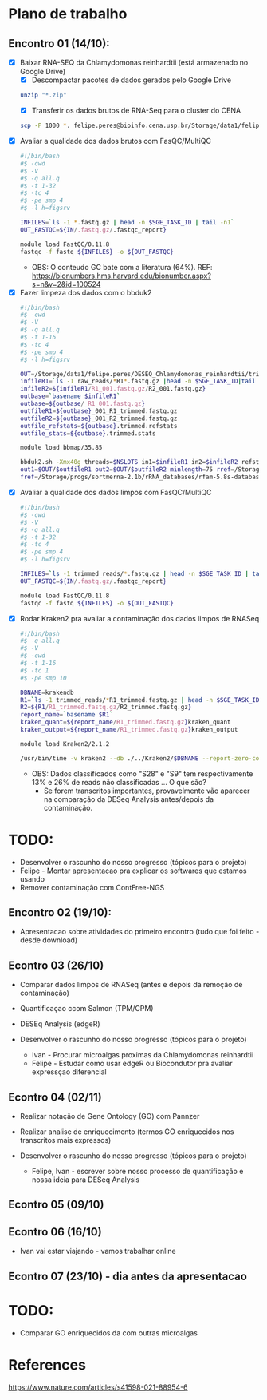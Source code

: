 # Plano de trabalho

## Encontro 01 (14/10):
- [x] Baixar RNA-SEQ da Chlamydomonas reinhardtii (está armazenado no Google Drive)
  - [x] Descompactar pacotes de dados gerados pelo Google Drive 
  ```bash
  unzip "*.zip"
  ```
  - [x] Transferir os dados brutos de RNA-Seq para o cluster do CENA
  ```bash
  scp -P 1000 *. felipe.peres@bioinfo.cena.usp.br/Storage/data1/felipe.peres/DESEQ_Chlamydomonas_reinhardtii
  ```
- [x] Avaliar a qualidade dos dados brutos com FasQC/MultiQC
  ```bash
  #!/bin/bash
  #$ -cwd
  #$ -V
  #$ -q all.q
  #$ -t 1-32
  #$ -tc 4
  #$ -pe smp 4
  #$ -l h=figsrv
  
  INFILES=`ls -1 *.fastq.gz | head -n $SGE_TASK_ID | tail -n1`
  OUT_FASTQC=${IN/.fastq.gz/.fastqc_report}
  
  module load FastQC/0.11.8
  fastqc -f fastq ${INFILES} -o ${OUT_FASTQC}
  ```
  * OBS: O conteudo GC bate com a literatura (64%). REF: https://bionumbers.hms.harvard.edu/bionumber.aspx?s=n&v=2&id=100524
- [x] Fazer limpeza dos dados com o bbduk2
  ```bash
  #!/bin/bash
  #$ -cwd
  #$ -V
  #$ -q all.q
  #$ -t 1-16
  #$ -tc 4
  #$ -pe smp 4
  #$ -l h=figsrv
  
  OUT=/Storage/data1/felipe.peres/DESEQ_Chlamydomonas_reinhardtii/trimmed_reads
  infileR1=`ls -1 raw_reads/*R1*.fastq.gz |head -n $SGE_TASK_ID|tail -n1`
  infileR2=${infileR1/R1_001.fastq.gz/R2_001.fastq.gz}
  outbase=`basename $infileR1`
  outbase=${outbase/_R1_001.fastq.gz}
  outfileR1=${outbase}_001_R1_trimmed.fastq.gz
  outfileR2=${outbase}_001_R2_trimmed.fastq.gz
  outfile_refstats=${outbase}.trimmed.refstats
  outfile_stats=${outbase}.trimmed.stats
  
  module load bbmap/35.85
  
  bbduk2.sh -Xmx40g threads=$NSLOTS in1=$infileR1 in2=$infileR2 refstats=$OUT/$outfile_refstats stats=$OUT/$outfile_stats
  out1=$OUT/$outfileR1 out2=$OUT/$outfileR2 minlength=75 rref=/Storage/progs/bbmap_35.85/resources/adapters.fa
  fref=/Storage/progs/sortmerna-2.1b/rRNA_databases/rfam-5.8s-database-id98.fasta,/Storage/progs/sortmerna-2.1b/rRNA_databases/silva-bac-16s-id90.fasta,/Storage/progs/sortmerna-2.1b/rRNA_databases/rfam-5s-database-id98.fasta,/Storage/progs/sortmerna-2.1b/rRNA_databases/silva-bac-23s-id98.fasta,/Storage/progs/sortmerna-2.1b/rRNA_databases/silva-arc-16s-id95.fasta,/Storage/progs/sortmerna-2.1b/rRNA_databases/silva-euk-18s-id95.fasta,/Storage/progs/sortmerna-2.1b/rRNA_databases/silva-arc-23s-id98.fasta,/Storage/progs/sortmerna-2.1b/rRNA_databases/silva-euk-28s-id98.fasta qtrim=w trimq=20 tpe tbo
  ```
- [x] Avaliar a qualidade dos dados limpos com FasQC/MultiQC
  ```bash
  #!/bin/bash
  #$ -cwd
  #$ -V
  #$ -q all.q
  #$ -t 1-32
  #$ -tc 4
  #$ -pe smp 4
  #$ -l h=figsrv
  
  INFILES=`ls -1 trimmed_reads/*.fastq.gz | head -n $SGE_TASK_ID | tail -n1`
  OUT_FASTQC=${IN/.fastq.gz/.fastqc_report}
  
  module load FastQC/0.11.8
  fastqc -f fastq ${INFILES} -o ${OUT_FASTQC}
  ```
- [x] Rodar Kraken2 pra avaliar a contaminação dos dados limpos de RNASeq
  ```bash
  #!/bin/bash
  #$ -q all.q
  #$ -V
  #$ -cwd
  #$ -t 1-16
  #$ -tc 1
  #$ -pe smp 10
  
  DBNAME=krakendb
  R1=`ls -1 trimmed_reads/*R1_trimmed.fastq.gz | head -n $SGE_TASK_ID | tail -n1`
  R2=${R1/R1_trimmed.fastq.gz/R2_trimmed.fastq.gz}
  report_name=`basename $R1`
  kraken_quant=${report_name/R1_trimmed.fastq.gz}kraken_quant
  kraken_output=${report_name/R1_trimmed.fastq.gz}kraken_output
  
  module load Kraken2/2.1.2
  
  /usr/bin/time -v kraken2 --db ./../Kraken2/$DBNAME --report-zero-counts --report $kraken_quant --output $kraken_output --paired $R1 $R2 --threads $NSLOTS
  ```
   * OBS: Dados classificados como "S28" e "S9" tem respectivamente 13% e 26% de reads não classificadas ... O que são?
      * Se forem transcritos importantes, provavelmente vão aparecer na comparação da DESeq Analysis antes/depois da contaminação.

# TODO:
* Desenvolver o rascunho do nosso progresso (tópicos para o projeto)
 * Felipe - Montar apresentacao pra explicar os softwares que estamos usando
 * Remover contaminação com ContFree-NGS


## Encontro 02 (19/10):
* Apresentacao sobre atividades do primeiro encontro (tudo que foi feito - desde download)

## Econtro 03 (26/10)
* Comparar dados limpos de RNASeq (antes e depois da remoção de contaminação)
* Quantificaçao ccom Salmon (TPM/CPM)
* DESEq Analysis (edgeR)

* Desenvolver o rascunho do nosso progresso (tópicos para o projeto)
  * Ivan - Procurar microalgas proximas da Chlamydomonas reinhardtii
  * Felipe - Estudar como usar edgeR ou Biocondutor pra avaliar expressçao diferencial

## Econtro 04 (02/11)
* Realizar notação de Gene Ontology (GO) com Pannzer
* Realizar analise de enriquecimento (termos GO enriquecidos nos transcritos mais expressos)

* Desenvolver o rascunho do nosso progresso (tópicos para o projeto)
  * Felipe, Ivan - escrever sobre nosso processo de quantificação e nossa ideia para DESeq Analysis

## Econtro 05 (09/10)

## Econtro 06 (16/10)
* Ivan vai estar viajando - vamos trabalhar online

## Econtro 07 (23/10) - dia antes da apresentacao


# TODO:
- Comparar GO enriquecidos da com outras microalgas 


# References
https://www.nature.com/articles/s41598-021-88954-6







